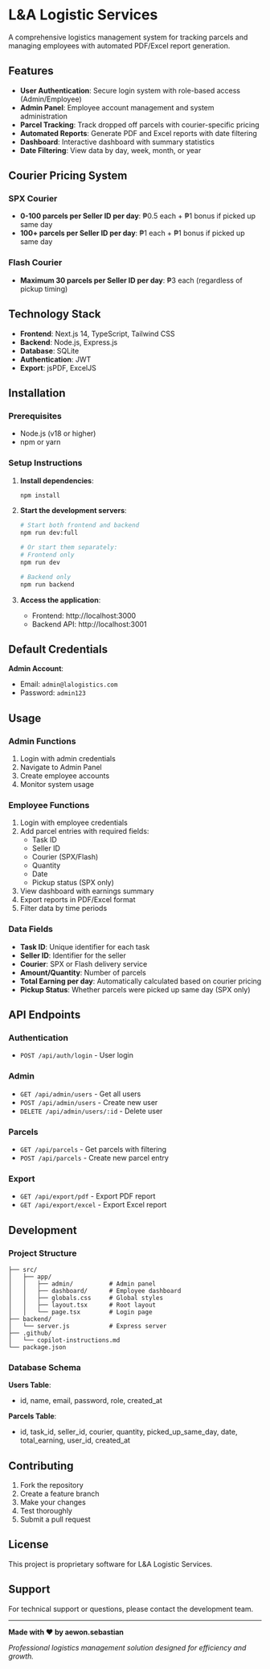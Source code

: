 # L&A Logistic Services

A comprehensive logistics management system for tracking parcels and managing employees with automated PDF/Excel report generation.

## Features

- **User Authentication**: Secure login system with role-based access (Admin/Employee)
- **Admin Panel**: Employee account management and system administration
- **Parcel Tracking**: Track dropped off parcels with courier-specific pricing
- **Automated Reports**: Generate PDF and Excel reports with date filtering
- **Dashboard**: Interactive dashboard with summary statistics
- **Date Filtering**: View data by day, week, month, or year

## Courier Pricing System

### SPX Courier
- **0-100 parcels per Seller ID per day**: ₱0.5 each + ₱1 bonus if picked up same day
- **100+ parcels per Seller ID per day**: ₱1 each + ₱1 bonus if picked up same day

### Flash Courier
- **Maximum 30 parcels per Seller ID per day**: ₱3 each (regardless of pickup timing)

## Technology Stack

- **Frontend**: Next.js 14, TypeScript, Tailwind CSS
- **Backend**: Node.js, Express.js
- **Database**: SQLite
- **Authentication**: JWT
- **Export**: jsPDF, ExcelJS

## Installation

### Prerequisites
- Node.js (v18 or higher)
- npm or yarn

### Setup Instructions

1. **Install dependencies**:
   ```bash
   npm install
   ```

2. **Start the development servers**:
   ```bash
   # Start both frontend and backend
   npm run dev:full
   
   # Or start them separately:
   # Frontend only
   npm run dev
   
   # Backend only
   npm run backend
   ```

3. **Access the application**:
   - Frontend: http://localhost:3000
   - Backend API: http://localhost:3001

## Default Credentials

**Admin Account**:
- Email: `admin@lalogistics.com`
- Password: `admin123`

## Usage

### Admin Functions
1. Login with admin credentials
2. Navigate to Admin Panel
3. Create employee accounts
4. Monitor system usage

### Employee Functions
1. Login with employee credentials
2. Add parcel entries with required fields:
   - Task ID
   - Seller ID
   - Courier (SPX/Flash)
   - Quantity
   - Date
   - Pickup status (SPX only)
3. View dashboard with earnings summary
4. Export reports in PDF/Excel format
5. Filter data by time periods

### Data Fields
- **Task ID**: Unique identifier for each task
- **Seller ID**: Identifier for the seller
- **Courier**: SPX or Flash delivery service
- **Amount/Quantity**: Number of parcels
- **Total Earning per day**: Automatically calculated based on courier pricing
- **Pickup Status**: Whether parcels were picked up same day (SPX only)

## API Endpoints

### Authentication
- `POST /api/auth/login` - User login

### Admin
- `GET /api/admin/users` - Get all users
- `POST /api/admin/users` - Create new user
- `DELETE /api/admin/users/:id` - Delete user

### Parcels
- `GET /api/parcels` - Get parcels with filtering
- `POST /api/parcels` - Create new parcel entry

### Export
- `GET /api/export/pdf` - Export PDF report
- `GET /api/export/excel` - Export Excel report

## Development

### Project Structure
```
├── src/
│   ├── app/
│   │   ├── admin/          # Admin panel
│   │   ├── dashboard/      # Employee dashboard
│   │   ├── globals.css     # Global styles
│   │   ├── layout.tsx      # Root layout
│   │   └── page.tsx        # Login page
├── backend/
│   └── server.js           # Express server
├── .github/
│   └── copilot-instructions.md
└── package.json
```

### Database Schema

**Users Table**:
- id, name, email, password, role, created_at

**Parcels Table**:
- id, task_id, seller_id, courier, quantity, picked_up_same_day, date, total_earning, user_id, created_at

## Contributing

1. Fork the repository
2. Create a feature branch
3. Make your changes
4. Test thoroughly
5. Submit a pull request

## License

This project is proprietary software for L&A Logistic Services.

## Support

For technical support or questions, please contact the development team.

---

**Made with ❤️ by aewon.sebastian**

*Professional logistics management solution designed for efficiency and growth.*
